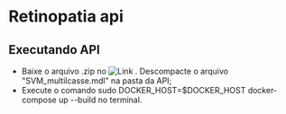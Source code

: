 # Retinopatia api

## Executando API

- Baixe o arquivo .zip no ![Link](https://drive.google.com/file/d/1m46Sn0B2GyesUBDdjSjxndhmgcU_EG80/view?usp=sharing) . Descompacte o arquivo "SVM_multilcasse.mdl" na pasta da API;
- Execute o comando sudo DOCKER_HOST=$DOCKER_HOST docker-compose up --build  no terminal.

